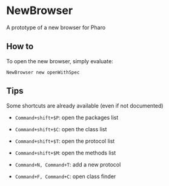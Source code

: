 NewBrowser
==========

A prototype of a new browser for Pharo

## How to

To open the new browser, simply evaluate:

    NewBrowser new openWithSpec
    
## Tips

Some shortcuts are already available (even if not documented)

- `Command+shift+$P`: open the packages list
- `Command+shift+$C`: open the class list
- `Command+shift+$T`: open the protocol list
- `Command+shift+$M`: open the methods list

- `Command+N, Command+T`: add a new protocol
- `Command+F, Command+C`: open class finder
